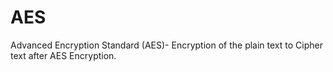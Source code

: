 # AES
Advanced Encryption Standard (AES)- Encryption of the plain text to Cipher text after AES Encryption.
